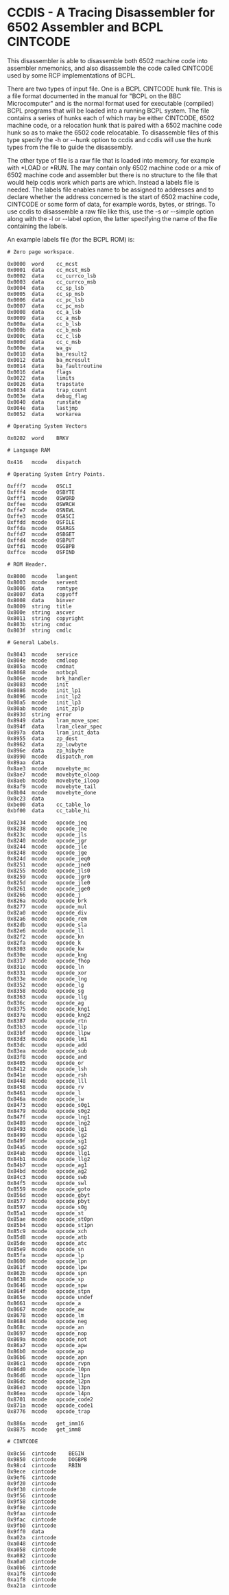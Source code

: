 # CCDIS - A Tracing Disassembler for 6502 Assembler and BCPL CINTCODE
This disassembler is able to disassemble both 6502 machine code into assembler
nmemonics, and also disassemble the code called CINTCODE used by some RCP
implementations of BCPL.

There are two types of input file.  One is a BCPL CINTCODE hunk file.  This is
a file format documented in the manual for "BCPL on the BBC Microcomputer"
and is the normal format used for executable (compiled) BCPL programs that
will be loaded into a running BCPL system.  The file contains a series of
hunks each of which may be either CINTCODE, 6502 machine code, or a
relocation hunk that is paired with a 6502 machine code hunk so as to make
the 6502 code relocatable.  To disassemble files of this type specify the
-h or --hunk option to ccdis and ccdis will use the hunk types from the
file to guide the disassembly.

The other type of file is a raw file that is loaded into memory, for example
with *LOAD or *RUN.  The may contain only 6502 machine code or a mix of
6502 machine code and assembler but there is no structure to the file that
would help ccdis work which parts are which.  Instead a labels file is needed.
The labels file enables name to be assigned to addresses and to declare whether
the address concerned is the start of 6502 machine code, CINTCODE or some form
of data, for example words, bytes, or strings.  To use ccdis to disassemble a
raw file like this, use the -s or --simple option along with the -l or --label
option, the latter specifying the name of the file containing the labels.

An example labels file (for the BCPL ROM) is:
```
# Zero page workspace.

0x0000  word    cc_mcst
0x0001  data    cc_mcst_msb
0x0002  data    cc_currco_lsb
0x0003  data    cc_currco_msb
0x0004  data    cc_sp_lsb
0x0005  data    cc_sp_msb
0x0006  data    cc_pc_lsb
0x0007  data    cc_pc_msb
0x0008  data    cc_a_lsb
0x0009  data    cc_a_msb
0x000a  data    cc_b_lsb
0x000b  data    cc_b_msb
0x000c  data    cc_c_lsb
0x000d  data    cc_c_msb
0x000e  data    wa_gv
0x0010  data    ba_result2
0x0012  data    ba_mcresult
0x0014  data    ba_faultroutine
0x0016  data    flags
0x0022  data    limits
0x0026  data    trapstate
0x0034  data    trap_count
0x003e  data    debug_flag
0x0040  data    runstate
0x004e  data    lastjmp
0x0052  data    workarea

# Operating System Vectors

0x0202  word    BRKV

# Language RAM

0x416   mcode   dispatch

# Operating System Entry Points.

0xfff7  mcode   OSCLI
0xfff4  mcode   OSBYTE
0xfff1  mcode   OSWORD
0xffee  mcode   OSWRCH
0xffe7  mcode   OSNEWL
0xffe3  mcode   OSASCI
0xffdd  mcode   OSFILE
0xffda  mcode   OSARGS
0xffd7  mcode   OSBGET
0xffd4  mcode   OSBPUT
0xffd1  mcode   OSGBPB
0xffce  mcode   OSFIND

# ROM Header.

0x8000  mcode   langent
0x8003  mcode   servent
0x8006  data    romtype
0x8007  data    copyoff
0x8008  data    binver
0x8009  string  title
0x800e  string  ascver
0x8011  string  copyright
0x803b  string  cmduc
0x803f  string  cmdlc

# General Labels.

0x8043  mcode   service
0x804e  mcode   cmdloop
0x805a  mcode   cmdmat
0x8068  mcode   notbcpl
0x806e  mcode   brk_handler
0x8083  mcode   init
0x8086  mcode   init_lp1
0x8096  mcode   init_lp2
0x80a5  mcode   init_lp3
0x80ab  mcode   init_zplp
0x893d  string  error
0x8949  data    lram_move_spec
0x894f  data    lram_clear_spec
0x897a  data    lram_init_data
0x8955  data    zp_dest
0x8962  data    zp_lowbyte
0x896e  data    zp_hibyte
0x8990  mcode   dispatch_rom
0x89aa  data
0x8ae3  mcode   movebyte_mc
0x8ae7  mcode   movebyte_oloop
0x8aeb  mcode   movebyte_iloop
0x8af9  mcode   movebyte_tail
0x8b04  mcode   movebyte_done
0x8c23  data
0xbe00  data    cc_table_lo
0xbf00  data    cc_table_hi

0x8234  mcode   opcode_jeq
0x8238  mcode   opcode_jne
0x823c  mcode   opcode_jls
0x8240  mcode   opcode_jgr
0x8244  mcode   opcode_jle
0x8248  mcode   opcode_jge
0x824d  mcode   opcode_jeq0
0x8251  mcode   opcode_jne0
0x8255  mcode   opcode_jls0
0x8259  mcode   opcode_jgr0
0x825d  mcode   opcode_jle0
0x8261  mcode   opcode_jge0
0x8266  mcode   opcode_j
0x826a  mcode   opcode_brk
0x8277  mcode   opcode_mul
0x82a0  mcode   opcode_div
0x82a6  mcode   opcode_rem
0x82db  mcode   opcode_sla
0x82e6  mcode   opcode_ll
0x82f2  mcode   opcode_kn
0x82fa  mcode   opcode_k
0x8303  mcode   opcode_kw
0x830e  mcode   opcode_kng
0x8317  mcode   opcode_fhop
0x831e  mcode   opcode_ln
0x8331  mcode   opcode_xor
0x833e  mcode   opcode_lng
0x8352  mcode   opcode_lg
0x8358  mcode   opcode_sg
0x8363  mcode   opcode_llg
0x836c  mcode   opcode_ag
0x8375  mcode   opcode_kng1
0x837e  mcode   opcode_kng2
0x8387  mcode   opcode_rtn
0x83b3  mcode   opcode_llp
0x83bf  mcode   opcode_llpw
0x83d3  mcode   opcode_lm1
0x83dc  mcode   opcode_add
0x83ea  mcode   opcode_sub
0x83f8  mcode   opcode_and
0x8405  mcode   opcode_or
0x8412  mcode   opcode_lsh
0x841e  mcode   opcode_rsh
0x8448  mcode   opcode_lll
0x8458  mcode   opcode_rv
0x8461  mcode   opcode_l
0x846a  mcode   opcode_lw
0x8473  mcode   opcode_s0g1
0x8479  mcode   opcode_s0g2
0x847f  mcode   opcode_lng1
0x8489  mcode   opcode_lng2
0x8493  mcode   opcode_lg1
0x8499  mcode   opcode_lg2
0x849f  mcode   opcode_sg1
0x84a5  mcode   opcode_sg2
0x84ab  mcode   opcode_llg1
0x84b1  mcode   opcode_llg2
0x84b7  mcode   opcode_ag1
0x84bd  mcode   opcode_ag2
0x84c3  mcode   opcode_swb
0x84f5  mcode   opcode_swl
0x8559  mcode   opcode_goto
0x856d  mcode   opcode_gbyt
0x8577  mcode   opcode_pbyt
0x8597  mcode   opcode_s0g
0x85a1  mcode   opcode_st
0x85ae  mcode   opcode_st0pn
0x85b4  mcode   opcode_st1pn
0x85c9  mcode   opcode_xch
0x85d8  mcode   opcode_atb
0x85de  mcode   opcode_atc
0x85e9  mcode   opcode_sn
0x85fa  mcode   opcode_lp
0x8600  mcode   opcode_lpn
0x861f  mcode   opcode_lpw
0x862b  mcode   opcode_spn
0x8638  mcode   opcode_sp
0x8646  mcode   opcode_spw
0x864f  mcode   opcode_stpn
0x865e  mcode   opcode_undef
0x8661  mcode   opcode_a
0x8667  mcode   opcode_aw
0x8678  mcode   opcode_lm
0x8684  mcode   opcode_neg
0x868c  mcode   opcode_an
0x8697  mcode   opcode_nop
0x869a  mcode   opcode_not
0x86a7  mcode   opcode_apw
0x86b0  mcode   opcode_ap
0x86b6  mcode   opcode_apn
0x86c1  mcode   opcode_rvpn
0x86d0  mcode   opcode_l0pn
0x86d6  mcode   opcode_l1pn
0x86dc  mcode   opcode_l2pn
0x86e3  mcode   opcode_l3pn
0x86ea  mcode   opcode_l4pn
0x8701  mcode   opcode_code2
0x871a  mcode   opcode_code1
0x8776  mcode   opcode_trap

0x886a  mcode   get_imm16
0x8875  mcode   get_imm8

# CINTCODE

0x8c56  cintcode    BEGIN
0x9850  cintcode    DOGBPB
0x98c4  cintcode    RBIN
0x9ece  cintcode
0x9ef6  cintcode
0x9f20  cintcode
0x9f30  cintcode
0x9f56  cintcode
0x9f58  cintcode
0x9f8e  cintcode
0x9faa  cintcode
0x9fac  cintcode
0x9fb0  cintcode
0x9ff0  data
0xa02a  cintcode
0xa048  cintcode
0xa058  cintcode
0xa082  cintcode
0xa0a0  cintcode
0xa0b6  cintcode
0xa1f6  cintcode
0xa1f8  cintcode
0xa21a  cintcode

```
